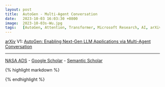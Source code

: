 ```yaml
---
layout: post
title:  AutoGen - Multi-Agent Conversation
date:   2023-10-03 16:03:30 +0800
image:  2023-10-03s-Wu.jpg
tags:   [AutoGen, Attention, Transformer, Microsoft Research, AI, arXiv]
---
```


[arXiv](https://arxiv.org/abs/2308.08155) V1: [AutoGen: Enabling Next-Gen LLM Applications via Multi-Agent Conversation](https://arxiv.org/pdf/2308.08155.pdf)

---
[NASA ADS](https) - 
[Google Scholar](https) - 
[Semantic Scholar](https)

{% highlight markdown %}

{% endhighlight %}